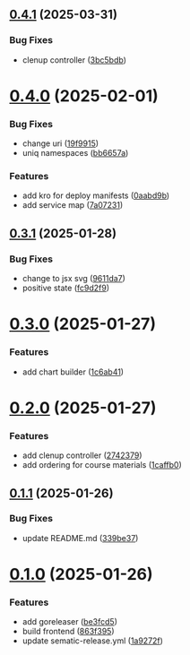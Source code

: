 ## [0.4.1](https://github.com/Ivanhahanov/learnops/compare/v0.4.0...v0.4.1) (2025-03-31)


### Bug Fixes

* clenup controller ([3bc5bdb](https://github.com/Ivanhahanov/learnops/commit/3bc5bdb9160f6dd913bdcd60071f6f39ed3ab46e))

# [0.4.0](https://github.com/Ivanhahanov/learnops/compare/v0.3.1...v0.4.0) (2025-02-01)


### Bug Fixes

* change uri ([19f9915](https://github.com/Ivanhahanov/learnops/commit/19f9915c32a8c3bc9a2adbb5eeb32dfbffabeade))
* uniq namespaces ([bb6657a](https://github.com/Ivanhahanov/learnops/commit/bb6657a9db4cc7ed4df2cbe7c1ee75cb4ca24240))


### Features

* add kro for deploy manifests ([0aabd9b](https://github.com/Ivanhahanov/learnops/commit/0aabd9be8d056c33589029aad4e74563ef2e4080))
* add service map ([7a07231](https://github.com/Ivanhahanov/learnops/commit/7a0723193719efacb8c73f8cdf83bc30c4446b11))

## [0.3.1](https://github.com/Ivanhahanov/learnops/compare/v0.3.0...v0.3.1) (2025-01-28)


### Bug Fixes

* change to jsx svg ([9611da7](https://github.com/Ivanhahanov/learnops/commit/9611da75fe104ead0a466ec90a5d902e0f65ef5d))
* positive state ([fc9d2f9](https://github.com/Ivanhahanov/learnops/commit/fc9d2f982313b3af5cc7b13efcd74b62dd64bb27))

# [0.3.0](https://github.com/Ivanhahanov/learnops/compare/v0.2.0...v0.3.0) (2025-01-27)


### Features

* add chart builder ([1c6ab41](https://github.com/Ivanhahanov/learnops/commit/1c6ab41007c6a6a05156ac446cf34c6407dfba83))

# [0.2.0](https://github.com/Ivanhahanov/learnops/compare/v0.1.1...v0.2.0) (2025-01-27)


### Features

* add clenup controller ([2742379](https://github.com/Ivanhahanov/learnops/commit/274237933e7b1b115ab93ce7bcc807d6f1a56c14))
* add ordering for course materials ([1caffb0](https://github.com/Ivanhahanov/learnops/commit/1caffb0119f0ece46fe2945b71d08561c02dccae))

## [0.1.1](https://github.com/Ivanhahanov/learnops/compare/v0.1.0...v0.1.1) (2025-01-26)


### Bug Fixes

* update README.md ([339be37](https://github.com/Ivanhahanov/learnops/commit/339be37d0c7dd52de1aa203a1f10cd2989d07b3f))

# [0.1.0](https://github.com/Ivanhahanov/learnops/compare/v0.0.0...v0.1.0) (2025-01-26)


### Features

* add goreleaser ([be3fcd5](https://github.com/Ivanhahanov/learnops/commit/be3fcd5a0427bf4fed137c83225ad4e280337d91))
* build frontend ([863f395](https://github.com/Ivanhahanov/learnops/commit/863f395b8c278c9e5592e9ec60b20e6c0991dd35))
* update sematic-release.yml ([1a9272f](https://github.com/Ivanhahanov/learnops/commit/1a9272f08e13ca38aa48e6d689190afc8a994edf))
